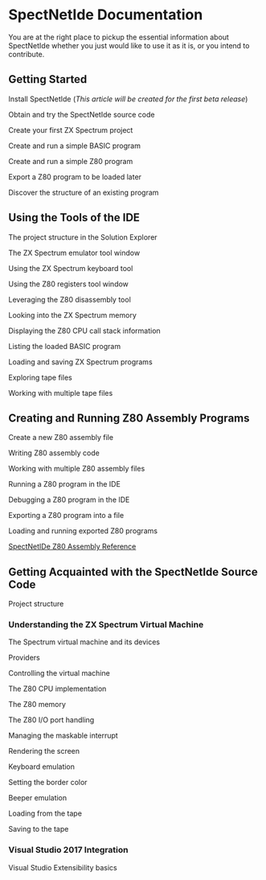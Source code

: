# SpectNetIde Documentation

You are at the right place to pickup the essential information about SpectNetIde whether 
you just would like to use it as it is, or you intend to contribute.

## Getting Started

Install SpectNetIde (_This article will be created for the first beta release_)

Obtain and try the SpectNetIde source code

Create your first ZX Spectrum project

Create and run a simple BASIC program

Create and run a simple Z80 program

Export a Z80 program to be loaded later

Discover the structure of an existing program

## Using the Tools of the IDE

The project structure in the Solution Explorer

The ZX Spectrum emulator tool window

Using the ZX Spectrum keyboard tool

Using the Z80 registers tool window

Leveraging the Z80 disassembly tool

Looking into the ZX Spectrum memory

Displaying the Z80 CPU call stack information

Listing the loaded BASIC program

Loading and saving ZX Spectrum programs

Exploring tape files

Working with multiple tape files

## Creating and Running Z80 Assembly Programs

Create a new Z80 assembly file

Writing Z80 assembly code

Working with multiple Z80 assembly files

Running a Z80 program in the IDE

Debugging a Z80 program in the IDE

Exporting a Z80 program into a file

Loading and running exported Z80 programs

[SpectNetIDe Z80 Assembly Reference](Z80Assembly/Z80AssemblerReference.md)

## Getting Acquainted with the SpectNetIde Source Code

Project structure

### Understanding the ZX Spectrum Virtual Machine

The Spectrum virtual machine and its devices

Providers

Controlling the virtual machine

The Z80 CPU implementation

The Z80 memory

The Z80 I/O port handling

Managing the maskable interrupt

Rendering the screen

Keyboard emulation

Setting the border color

Beeper emulation

Loading from the tape

Saving to the tape

### Visual Studio 2017 Integration

Visual Studio Extensibility basics





